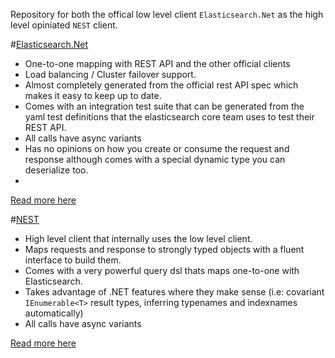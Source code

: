 Repository for both the offical low level client `Elasticsearch.Net` as the high level opiniated `NEST` client.

#[Elasticsearch.Net](src/Elasticsearch.Net)

* One-to-one mapping with REST API and the other official clients
* Load balancing / Cluster failover support.
* Almost completely generated from the official rest API spec which makes it easy to keep up to date.
* Comes with an integration test suite that can be generated from the yaml test definitions that the elasticsearch core team uses to test their REST API.
* All calls have async variants
* Has no opinions on how you create or consume the request and response although comes with a special dynamic type you can deserialize too.
* 
[Read more here](src/Elasticsearch.Net)

#[NEST](https://github.com/elasticsearch/elasticsearch-net/tree/master/src/Nest#nest-)
* High level client that internally uses the low level client.
* Maps requests and response to strongly typed objects with a fluent interface to build them.
* Comes with a very powerful query dsl thats maps one-to-one with Elasticsearch.
* Takes advantage of .NET features where they make sense (i.e: covariant `IEnumerable<T>` result types, inferring typenames and indexnames automatically)
* All calls have async variants

[Read more here](https://github.com/elasticsearch/elasticsearch-net/tree/master/src/Nest#nest-)
